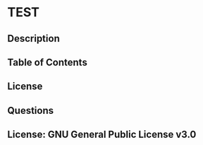 # TEST
## Description
## Table of Contents
## License
## Questions
## License: GNU General Public License v3.0
